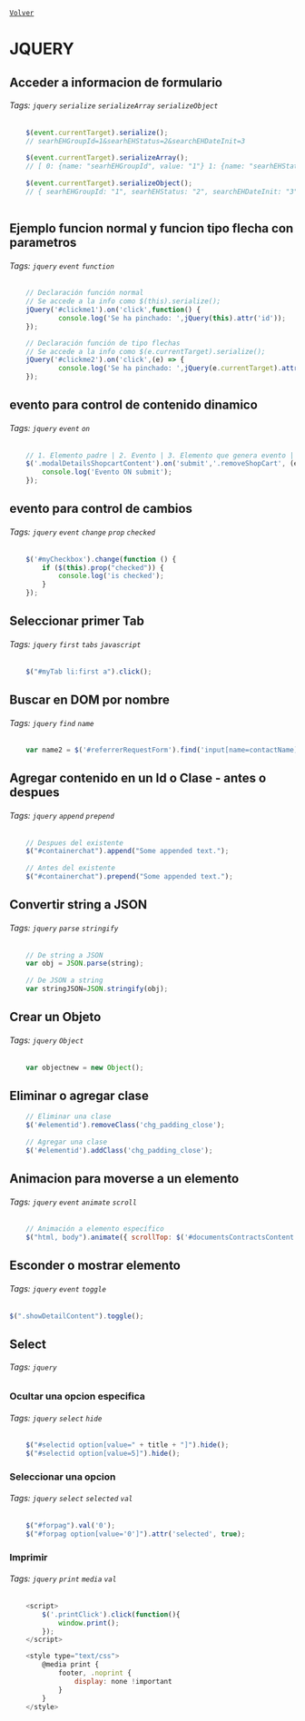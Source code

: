 ﻿[`Volver`](../index.html)

# JQUERY

## Acceder a informacion de formulario
###### Tags: `jquery` `serialize` `serializeArray` `serializeObject`

```js	
    $(event.currentTarget).serialize();
    // searhEHGroupId=1&searhEHStatus=2&searchEHDateInit=3
	
    $(event.currentTarget).serializeArray();
    // [ 0: {name: "searhEHGroupId", value: "1"} 1: {name: "searhEHStatus", value: "2"} 2: {name: "searchEHDateInit", value: "3"} ]
	
    $(event.currentTarget).serializeObject();
    // { searhEHGroupId: "1", searhEHStatus: "2", searchEHDateInit: "3"}
	
```


## Ejemplo funcion normal y funcion tipo flecha con parametros
###### Tags: `jquery` `event` `function`

```js	
    // Declaración función normal
    // Se accede a la info como $(this).serialize();
    jQuery('#clickme1').on('click',function() {
            console.log('Se ha pinchado: ',jQuery(this).attr('id'));
    });

    // Declaración función de tipo flechas
    // Se accede a la info como $(e.currentTarget).serialize();
    jQuery('#clickme2').on('click',(e) => {
            console.log('Se ha pinchado: ',jQuery(e.currentTarget).attr('id'));
    });
```


## evento para control de contenido dinamico 
###### Tags: `jquery` `event` `on`

```js	
    // 1. Elemento padre | 2. Evento | 3. Elemento que genera evento | 4. Función
    $('.modalDetailsShopcartContent').on('submit','.removeShopCart', (e) => {
        console.log('Evento ON submit');
    });
```


## evento para control de cambios
###### Tags: `jquery` `event` `change` `prop` `checked`

```js	
    $('#myCheckbox').change(function () {
        if ($(this).prop("checked")) {
            console.log('is checked');
        }
    });
```

## Seleccionar primer Tab
###### Tags: `jquery` `first` `tabs` `javascript`

```js	
    $("#myTab li:first a").click();
```

## Buscar en DOM por nombre
###### Tags: `jquery` `find` `name`

```js	
    var name2 = $('#referrerRequestForm').find('input[name=contactName]').val();
```

## Agregar contenido en un Id o Clase - antes o despues
###### Tags: `jquery` `append` `prepend`
```js
	// Despues del existente 
	$("#containerchat").append("Some appended text."); 
	
	// Antes del existente 
	$("#containerchat").prepend("Some appended text."); 
```

## Convertir string a JSON
###### Tags: `jquery` `parse` `stringify`
```js
	// De string a JSON
	var obj = JSON.parse(string); 
	
	// De JSON a string
	var stringJSON=JSON.stringify(obj); 
```

## Crear un Objeto
###### Tags: `jquery` `Object`
```js
	var objectnew = new Object(); 
```

## Eliminar o agregar clase
```js
	// Eliminar una clase 
	$('#elementid').removeClass('chg_padding_close');  
	
	// Agregar una clase 
	$('#elementid').addClass('chg_padding_close');  
```


## Animacion para moverse a un elemento
###### Tags: `jquery` `event` `animate` `scroll`

```js	
    // Animación a elemento específico
    $("html, body").animate({ scrollTop: $('#documentsContractsContent').offset().top - 50 }, 1000);
```

## Esconder o mostrar elemento 
###### Tags: `jquery` `event` `toggle`
```js	
$(".showDetailContent").toggle();
```

## Select
###### Tags: `jquery`

### Ocultar una opcion especifica
###### Tags: `jquery` `select` `hide`

```js	
    $("#selectid option[value=" + title + "]").hide();
    $("#selectid option[value=5]").hide();
```

### Seleccionar una opcion
###### Tags: `jquery` `select` `selected` `val`

```js	
    $("#forpag").val('0');
    $("#forpag option[value='0']").attr('selected', true);
```


### Imprimir 
###### Tags: `jquery` `print` `media` `val`

```js	
    <script>
        $('.printClick').click(function(){
            window.print();
        });
	</script>

	<style type="text/css">
		@media print {
			footer, .noprint {  
				display: none !important
			}
		}
	</style>
```